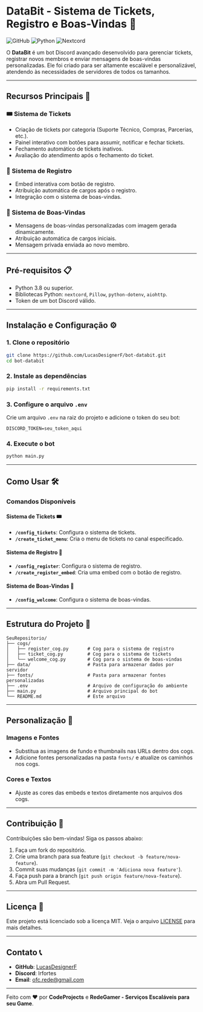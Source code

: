 # DataBit - Sistema de Tickets, Registro e Boas-Vindas 🤖

![GitHub](https://img.shields.io/github/license/LucasDesignerF/bot-databit?style=for-the-badge)
![Python](https://img.shields.io/badge/Python-3.8%2B-blue?style=for-the-badge&logo=python)
![Nextcord](https://img.shields.io/badge/Nextcord-2.0%2B-blueviolet?style=for-the-badge&logo=discord)

O **DataBit** é um bot Discord avançado desenvolvido para gerenciar tickets, registrar novos membros e enviar mensagens de boas-vindas personalizadas. Ele foi criado para ser altamente escalável e personalizável, atendendo às necessidades de servidores de todos os tamanhos.

---

## Recursos Principais 🚀

### 🎟 Sistema de Tickets
- Criação de tickets por categoria (Suporte Técnico, Compras, Parcerias, etc.).
- Painel interativo com botões para assumir, notificar e fechar tickets.
- Fechamento automático de tickets inativos.
- Avaliação do atendimento após o fechamento do ticket.

### 📝 Sistema de Registro
- Embed interativa com botão de registro.
- Atribuição automática de cargos após o registro.
- Integração com o sistema de boas-vindas.

### 🎉 Sistema de Boas-Vindas
- Mensagens de boas-vindas personalizadas com imagem gerada dinamicamente.
- Atribuição automática de cargos iniciais.
- Mensagem privada enviada ao novo membro.

---

## Pré-requisitos 📋

- Python 3.8 ou superior.
- Bibliotecas Python: `nextcord`, `Pillow`, `python-dotenv`, `aiohttp`.
- Token de um bot Discord válido.

---

## Instalação e Configuração ⚙️

### 1. Clone o repositório
```bash
git clone https://github.com/LucasDesignerF/bot-databit.git
cd bot-databit
```

### 2. Instale as dependências
```bash
pip install -r requirements.txt
```

### 3. Configure o arquivo `.env`
Crie um arquivo `.env` na raiz do projeto e adicione o token do seu bot:
```env
DISCORD_TOKEN=seu_token_aqui
```

### 4. Execute o bot
```bash
python main.py
```

---

## Como Usar 🛠️

### Comandos Disponíveis

#### Sistema de Tickets 🎟
- **`/config_tickets`**: Configura o sistema de tickets.
- **`/create_ticket_menu`**: Cria o menu de tickets no canal especificado.

#### Sistema de Registro 📝
- **`/config_register`**: Configura o sistema de registro.
- **`/create_register_embed`**: Cria uma embed com o botão de registro.

#### Sistema de Boas-Vindas 🎉
- **`/config_welcome`**: Configura o sistema de boas-vindas.

---

## Estrutura do Projeto 📂

```
SeuRepositorio/
├── cogs/
│   ├── register_cog.py       # Cog para o sistema de registro
│   ├── ticket_cog.py         # Cog para o sistema de tickets
│   └── welcome_cog.py        # Cog para o sistema de boas-vindas
├── data/                     # Pasta para armazenar dados por servidor
├── fonts/                    # Pasta para armazenar fontes personalizadas
├── .env                      # Arquivo de configuração do ambiente
├── main.py                   # Arquivo principal do bot
└── README.md                 # Este arquivo
```

---

## Personalização 🎨

### Imagens e Fontes
- Substitua as imagens de fundo e thumbnails nas URLs dentro dos cogs.
- Adicione fontes personalizadas na pasta `fonts/` e atualize os caminhos nos cogs.

### Cores e Textos
- Ajuste as cores das embeds e textos diretamente nos arquivos dos cogs.

---

## Contribuição 🤝

Contribuições são bem-vindas! Siga os passos abaixo:

1. Faça um fork do repositório.
2. Crie uma branch para sua feature (`git checkout -b feature/nova-feature`).
3. Commit suas mudanças (`git commit -m 'Adiciona nova feature'`).
4. Faça push para a branch (`git push origin feature/nova-feature`).
5. Abra um Pull Request.

---

## Licença 📜

Este projeto está licenciado sob a licença MIT. Veja o arquivo [LICENSE](LICENSE) para mais detalhes.

---

## Contato 📞

- **GitHub**: [LucasDesignerF](https://github.com/LucasDesignerF)
- **Discord**: lrfortes
- **Email**: ofc.rede@gmail.com

---

Feito com ❤️ por **CodeProjects** e **RedeGamer - Serviços Escaláveis para seu Game**.